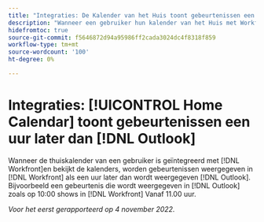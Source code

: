 ```yaml
---
title: "Integraties: De Kalender van het Huis toont gebeurtenissen een uur later dan Vooruitzichten"
description: "Wanneer een gebruiker hun kalender van het Huis met Workfront heeft geïntegreerd, en de kalenders bekijkt, tonen de gebeurtenissen in Workfront als een uur later dan zij in Vooruitzichten tonen. Bijvoorbeeld, toont een gebeurtenis die in Vooruitzichten zoals bij 10:00 toont in Workfront zoals bij 11:00."
hidefromtoc: true
source-git-commit: f5646872d94a95986ff2cada3024dc4f8318f859
workflow-type: tm+mt
source-wordcount: '100'
ht-degree: 0%

---
```



# Integraties: [!UICONTROL Home Calendar] toont gebeurtenissen een uur later dan [!DNL Outlook]

Wanneer de thuiskalender van een gebruiker is geïntegreerd met [!DNL Workfront]en bekijkt de kalenders, worden gebeurtenissen weergegeven in [!DNL Workfront] als een uur later dan wordt weergegeven [!DNL Outlook]. Bijvoorbeeld een gebeurtenis die wordt weergegeven in [!DNL Outlook] zoals op 10:00 shows in [!DNL Workfront] Vanaf 11.00 uur.

_Voor het eerst gerapporteerd op 4 november 2022._

